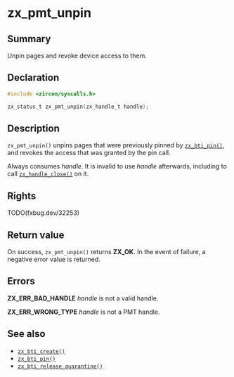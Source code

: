 <!-- Generated by zircon/scripts/update-docs-from-fidl, do not edit! -->
# zx_pmt_unpin

## Summary

Unpin pages and revoke device access to them.

## Declaration

```c
#include <zircon/syscalls.h>

zx_status_t zx_pmt_unpin(zx_handle_t handle);
```

## Description

`zx_pmt_unpin()` unpins pages that were previously pinned by [`zx_bti_pin()`],
and revokes the access that was granted by the pin call.

Always consumes *handle*. It is invalid to use *handle* afterwards, including
to call [`zx_handle_close()`] on it.

## Rights

TODO(fxbug.dev/32253)

## Return value

On success, `zx_pmt_unpin()` returns **ZX_OK**.
In the event of failure, a negative error value is returned.

## Errors

**ZX_ERR_BAD_HANDLE**  *handle* is not a valid handle.

**ZX_ERR_WRONG_TYPE**  *handle* is not a PMT handle.

## See also

 - [`zx_bti_create()`]
 - [`zx_bti_pin()`]
 - [`zx_bti_release_quarantine()`]

[`zx_bti_create()`]: bti_create.md
[`zx_bti_pin()`]: bti_pin.md
[`zx_bti_release_quarantine()`]: bti_release_quarantine.md
[`zx_handle_close()`]: handle_close.md

